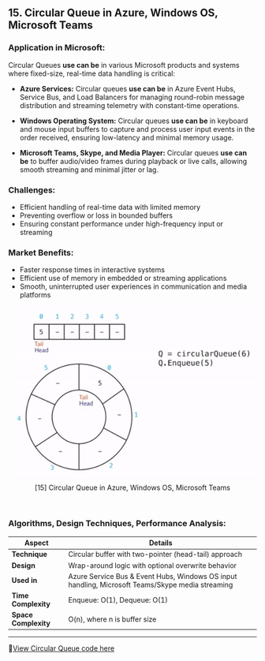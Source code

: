 

## **15. Circular Queue in Azure, Windows OS, Microsoft Teams**

### **Application in Microsoft:**

Circular Queues **use can be** in various Microsoft products and systems where fixed-size, real-time data handling is critical:

* **Azure Services:** Circular queues **use can be** in Azure Event Hubs, Service Bus, and Load Balancers for managing round-robin message distribution and streaming telemetry with constant-time operations.

* **Windows Operating System:** Circular queues **use can be** in keyboard and mouse input buffers to capture and process user input events in the order received, ensuring low-latency and minimal memory usage.

* **Microsoft Teams, Skype, and Media Player:** Circular queues **use can be** to buffer audio/video frames during playback or live calls, allowing smooth streaming and minimal jitter or lag.

### **Challenges:**

* Efficient handling of real-time data with limited memory
* Preventing overflow or loss in bounded buffers
* Ensuring constant performance under high-frequency input or streaming

### **Market Benefits:**

* Faster response times in interactive systems
* Efficient use of memory in embedded or streaming applications
* Smooth, uninterrupted user experiences in communication and media platforms

<p align="center">
  <img src="https://github.com/Sindhuhurakadli/sindhu_portfolio.io/blob/main/images/circular%20queue.gif?raw=true" alt="Microsoft Infrastructure">
  <br>
  [15] Circular Queue in Azure, Windows OS, Microsoft Teams
  <br>
</p><br>

### **Algorithms, Design Techniques, Performance Analysis:**

| Aspect               | Details                                                                                          |
| -------------------- | ------------------------------------------------------------------------------------------------ |
| **Technique**        | Circular buffer with two-pointer (head-tail) approach                                            |
| **Design**           | Wrap-around logic with optional overwrite behavior                                               |
| **Used in**          | Azure Service Bus & Event Hubs, Windows OS input handling, Microsoft Teams/Skype media streaming |
| **Time Complexity**  | Enqueue: O(1), Dequeue: O(1)                                                                     |
| **Space Complexity** | O(n), where n is buffer size                                                                     |

---

🔗[View Circular Queue code here](https://github.com/Sindhuhurakadli/sindhu_portfolio.io/blob/main/codes/circularqueue.cpp)
